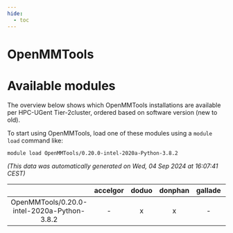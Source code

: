 ```yaml
---
hide:
  - toc
---
```


OpenMMTools
===========

# Available modules


The overview below shows which OpenMMTools installations are available per HPC-UGent Tier-2cluster, ordered based on software version (new to old).

To start using OpenMMTools, load one of these modules using a `module load` command like:

```shell
module load OpenMMTools/0.20.0-intel-2020a-Python-3.8.2
```

*(This data was automatically generated on Wed, 04 Sep 2024 at 16:07:41 CEST)*  

| |accelgor|doduo|donphan|gallade|joltik|shinx|skitty|
| :---: | :---: | :---: | :---: | :---: | :---: | :---: | :---: |
|OpenMMTools/0.20.0-intel-2020a-Python-3.8.2|-|x|x|-|x|-|x|
